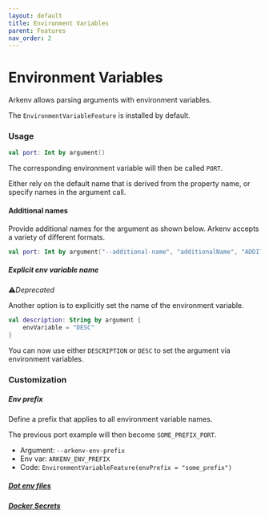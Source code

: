 ```yaml
---
layout: default
title: Environment Variables
parent: Features
nav_order: 2
---
```


# Environment Variables

Arkenv allows parsing arguments with environment variables. 

The `EnvironmentVariableFeature` is installed by default.

### Usage
```kotlin
val port: Int by argument()
```
The corresponding environment variable will then be called `PORT`.

Either rely on the default name that is derived from the property name,
or specify names in the argument call. 

#### Additional names
Provide additional names for the argument as shown below. 
Arkenv accepts a variety of different formats. 
 
 ```kotlin
val port: Int by argument("--additional-name", "additionalName", "ADDITIONAL_NAME")
``` 

##### Explicit env variable name
⚠️*Deprecated*

Another option is to explicitly set the name of the environment variable.
 
```kotlin
val description: String by argument {
    envVariable = "DESC"
}
```
You can now use either `DESCRIPTION` or `DESC` to set the argument via environment variables.

### Customization

##### Env prefix
Define a prefix that applies to all environment variable names.

The previous port example will then become `SOME_PREFIX_PORT`.

* Argument: `--arkenv-env-prefix`
* Env var: `ARKENV_ENV_PREFIX`
* Code: `EnvironmentVariableFeature(envPrefix = "some_prefix")`

##### [Dot env files]({{site.baseurl}}features/dot-env-files)

##### [Docker Secrets]({{site.baseurl}}features/docker-secrets)
